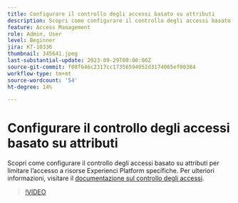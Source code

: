 ```yaml
---
title: Configurare il controllo degli accessi basato su attributi
description: Scopri come configurare il controllo degli accessi basato su attributi per controllare l’accesso a risorse Experienci Platform specifiche.
feature: Access Management
role: Admin, User
level: Beginner
jira: KT-10336
thumbnail: 345641.jpeg
last-substantial-update: 2023-09-29T00:00:00Z
source-git-commit: f08f646c2317cc17356594052d3174065ef00384
workflow-type: tm+mt
source-wordcount: '54'
ht-degree: 14%

---
```


# Configurare il controllo degli accessi basato su attributi

Scopri come configurare il controllo degli accessi basato su attributi per limitare l’accesso a risorse Experienci Platform specifiche. Per ulteriori informazioni, visitare il [documentazione sul controllo degli accessi](https://experienceleague.adobe.com/docs/experience-platform/access-control/abac/overview.html).

>[!VIDEO](https://video.tv.adobe.com/v/345641?learn=on)
